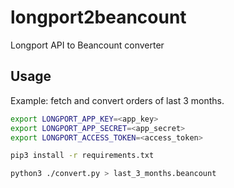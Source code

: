 # longport2beancount

Longport API to Beancount converter

## Usage

Example: fetch and convert orders of last 3 months.

```bash
export LONGPORT_APP_KEY=<app_key>
export LONGPORT_APP_SECRET=<app_secret>
export LONGPORT_ACCESS_TOKEN=<access_token>

pip3 install -r requirements.txt

python3 ./convert.py > last_3_months.beancount
```
